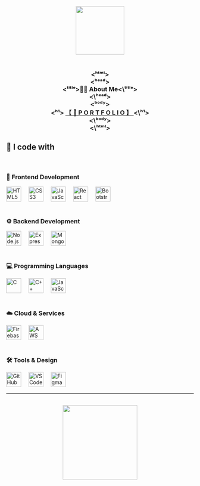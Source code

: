 <div align="center">
  <img height="130" src="https://media.giphy.com/media/lf8FmjwduVe2V1ToP7/giphy.gif?cid=ecf05e47esz42l8h0h0rv5n522pyvllgy03t8lhisxzgrxpb&ep=v1_stickers_search&rid=giphy.gif&ct=s" />
</div>

<div align="center">
  <h3><!ᴰᴼᶜᵀʸᴾᴱ ʰᵗᵐˡ><br>
  <ʰᵗᵐˡ><br>
  <ʰᵉᵃᵈ><br>
    <ᵗⁱᵗˡᵉ>👨‍💻 About Me<\ᵗⁱᵗˡᵉ><br>
  <\ʰᵉᵃᵈ><br>
  <ᵇᵒᵈʸ><br>
    <ʰ¹>  
      <a href="https://babusha-kolhe.vercel.app/" target="_blank">
        【 🚀 P O R T F O L I O 】
      </a>
    <\ʰ¹><br>
  <\ᵇᵒᵈʸ><br>
  <\ʰᵗᵐˡ></h3>
</div>




###
<h2>🚀 I code with</h2>

<br>

### 🎨 Frontend Development
<div align="left">
  <img src="https://cdn.jsdelivr.net/gh/devicons/devicon/icons/html5/html5-plain-wordmark.svg" height="40" alt="HTML5" title="HTML5" />
  <img width="12" />
  <img src="https://cdn.jsdelivr.net/gh/devicons/devicon/icons/css3/css3-plain-wordmark.svg" height="40" alt="CSS3" title="CSS3" />
  <img width="12" />
  <img src="https://cdn.jsdelivr.net/gh/devicons/devicon/icons/javascript/javascript-plain.svg" height="40" alt="JavaScript" title="JavaScript" />
  <img width="12" />
  <img src="https://cdn.jsdelivr.net/gh/devicons/devicon/icons/react/react-original-wordmark.svg" height="40" alt="React" title="React" />
  <img width="12" />
  <img src="https://cdn.jsdelivr.net/gh/devicons/devicon/icons/bootstrap/bootstrap-original.svg" height="40" alt="Bootstrap" title="Bootstrap" />
</div>

<br>

### ⚙️ Backend Development
<div align="left">
  <img src="https://cdn.jsdelivr.net/gh/devicons/devicon/icons/nodejs/nodejs-original.svg" height="40" alt="Node.js" title="Node.js" />
  <img width="12" />
  <img src="https://cdn.jsdelivr.net/gh/devicons/devicon/icons/express/express-original.svg" height="40" alt="Express.js" title="Express.js" />
  <img width="12" />
  <img src="https://cdn.jsdelivr.net/gh/devicons/devicon/icons/mongodb/mongodb-original-wordmark.svg" height="40" alt="MongoDB" title="MongoDB" />
</div>

<br>

### 💻 Programming Languages
<div align="left">
  <img src="https://cdn.jsdelivr.net/gh/devicons/devicon/icons/c/c-original.svg" height="40" alt="C" title="C" />
  <img width="12" />
  <img src="https://cdn.jsdelivr.net/gh/devicons/devicon/icons/cplusplus/cplusplus-original.svg" height="40" alt="C++" title="C++" />
  <img width="12" />
  <img src="https://cdn.jsdelivr.net/gh/devicons/devicon/icons/javascript/javascript-plain.svg" height="40" alt="JavaScript" title="JavaScript" />
</div>

<br>

### ☁️ Cloud & Services
<div align="left">
  <img src="https://cdn.jsdelivr.net/gh/devicons/devicon/icons/firebase/firebase-plain-wordmark.svg" height="40" alt="Firebase" title="Firebase" />
  <img width="12" />
  <img src="https://cdn.jsdelivr.net/gh/devicons/devicon/icons/amazonwebservices/amazonwebservices-line-wordmark.svg" height="40" alt="AWS" title="AWS" />
</div>

<br>

### 🛠️ Tools & Design
<div align="left">
  <img src="https://cdn.jsdelivr.net/gh/devicons/devicon/icons/github/github-original.svg" height="40" alt="GitHub" title="GitHub" />
  <img width="12" />
  <img src="https://cdn.jsdelivr.net/gh/devicons/devicon/icons/vscode/vscode-original.svg" height="40" alt="VS Code" title="VS Code" />
  <img width="12" />
  <img src="https://cdn.jsdelivr.net/gh/devicons/devicon/icons/figma/figma-original.svg" height="40" alt="Figma" title="Figma" />
</div>



---
<br>

<div align="center">
  <img height="200" src="https://media.giphy.com/media/kXixecGzl2gBlpO4SQ/giphy.gif?cid=ecf05e47ezovu2n6xxn0iftsxlaesvck8ycrauuexzbypii5&ep=v1_stickers_search&rid=giphy.gif&ct=s" />
</div>
